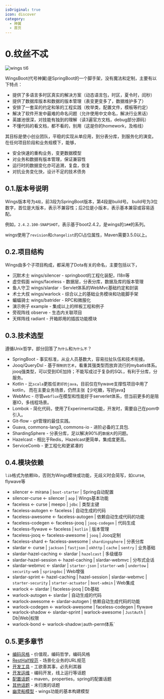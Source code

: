 ```yaml
---
isOriginal: true
icon: discover
category:
  - 神翼
  - 首页
---
```


# 0.纹丝不忒

![wings ti6](/wings-ti6-champion.png)

WingsBoot(代号神翼)是SpringBoot的一个脚手架，没有魔法和定制，主要有以下特点：

* 提供了多语言多时区真实的解决方案（动态语言包，时区，夏令时，闰秒）
* 提供了数据库版本和数据的版本管理（表变更变多了，数据维护多了）
* 安排了一套呆的约定和笨的工程实践（枚举类，配置文件，模板等约定）
* 解决了软件开发中最难的命名问题（允许使用中文命名，解决行业黑话）
* 英雄池很深，对技能有独到的理解（读3遍官方文档，debug部分源码）
* 不懂代码的看文档，都不看的，别用（这是你的homework，及格线）

其目标是使小创业团队，平稳的实现从单应用，到分表分库，到服务化的演变。
在任何项目阶段和业务规模下，能够，

* 安全快速的重构业务，变更数据模型
* 对业务和数据有版本管理，保证兼容性
* 运行时的数据变化亦可追溯，复盘，恢复
* 对抗业务变化快，设计不足的技术债务

## 0.1.版本号说明

Wings版本号为`4段`，前3段为SpringBoot版本，第4段是build号。
build号为3位数字，首位是大版本，表示不兼容性；后2位是小版本，表示基本兼容或容易适配。

例如，`2.4.2.100-SNAPSHOT`，表示基于boot2.4.2，是wings的`1##`的系列。

wings使用了`revision`和`changelist`的CI占位属性，Maven需要3.5.0以上。

## 0.2.项目结构

Wings由多个子项目构成，都采用了Dota有关的命名，主要包括以下，

* 沉默术士 wings/silencer - springboot的工程化装配，I18n等
* 虚空假面 wings/faceless - 数据层，分表分库，数据及库的版本管理
* 鱼人守卫 wings/slardar - Servlet体系的WebMvc基础约定和封装
* 术士大叔 wings/warlock - 综合以上的基础业务模块和功能脚手架
* 蝙蝠骑士 wings/batrider - RPC和微服化
* 演示例子 example - 集成以上的样板工程和例子
* 旁观阵线 observe - 生态内关联项目
* 天辉阵线 radiant - 开箱即用的插拔功能模块

## 0.3.技术选型

遵循Unix哲学，部分回答了`为什么`和`为什么不`？

* SpringBoot - 事实标准，从业人员基数大，容易拉扯队伍和技术衔接。
* Jooq/QueryDsl - 基于`限制的艺术`，看重其强类型而放弃流行的mybatis体系。
  jooq强类型，可以受到IDE加持；不能写成过于复杂的SQL，有利于分库，分服务。
* Kotlin - 比`scala`更胜任`更好的java`，目前仅在flywave支撑性项目中用了kotlin，
  而在主要业务场景，仍然主张【少吃糖，写好java】
* WebMvc - 尽管`webflux`在模型和性能好于serverlet体系，但当前更多的是阻塞IO，多线程场景。
* Lombok - 简化代码，使用了Experimental功能，开发时，需要自己在pom中引入。
* Git-flow - git管理的最佳实践。
* Guava, commons-lang3, commons-io - 进阶必备的工具包.
* ShardingSphere - 分表分库，足以解决90%的`数据大`的问题。
* Hazelcast - 相比于Redis，Hazelcast更简单，集成度更高。
* ServiceComb - 更工程化和更紧凑的

## 0.4.模块依赖

`lib`格式为依赖lib，否则为Wings模块或功能，无歧义时会简写，如curse, flywave等

* silencer ← mirana | `boot-starter` | Spring自动配置
* silencer-curse ← silencer | `aop` | Wings基本功能
* faceless ← curse | meepo | `jdbc` | 类型主键
* faceless-autogen ← faceless | 自动生成的代码
* faceless-awesome ← faceless-autogen | 依赖自动生成代码的功能
* faceless-codegen ← faceless-jooq | `jooq-codegen` | 代码生成
* faceless-flywave ← faceless | `kotlin` | 版本管理
* faceless-jooq ← faceless-awesome | `jooq` | Jooq定制
* faceless-shard ← faceless-awesome | `shardingsphere` | 分表分库
* slardar ← curse | `jackson` | `fastjson` | `okhttp` | `cache` | `sentry` | 业务基础
* slardar-hazel-caching ← slardar | `hazelcast` | 多级缓存
* slardar-hazel-session ← hazel-caching | slardar-webmvc | 分布式会话
* slardar-webmvc ← slardar | `starter-json` | `starter-web` | `undertow` | `security-web` | `springdoc` | Web增强
* slardar-sprint ← hazel-caching | hazel-session | slardar-webmvc | `starter-security` | `starter-actuator` | `boot-admin` | Web集成
* warlock ← slardar | faceless-jooq | Db基础
* warlock-autogen ← slardar | 自动生成的代码
* warlock-awesome ← slardar-autogen | 依赖自动生成代码的功能
* warlock-codegen ← warlock-awesome | faceless-codegen | flywave
* warlock-shadow ← slardar-sprint | warlock-awesome | `JustAuth` | Db|Web|权限
* warlock-bond ← warlock-shadow` | `auth-perm体系`

## 0.5.更多章节

* [编码风格](0a-code-style.md) -  价值观，编码哲学，编码风格
* [RestHalf规范](0b-rest-half.md) - 场景化业务的URL规范
* [开发工具](0c-dev-tool.md) - 工欲善其事，必先利其器
* [开发运维](0d-qa-devops.md) - 编码开发，线上运行等话题
* [配置话题](0e-qa-config.md) - maven，properties，spring的配置话题
* [其他话题](0f-qa-others.md) - 未归类的话题
* [幽灵船模型](0g-ghost-ship.md) - wings功能的基本构建模型
